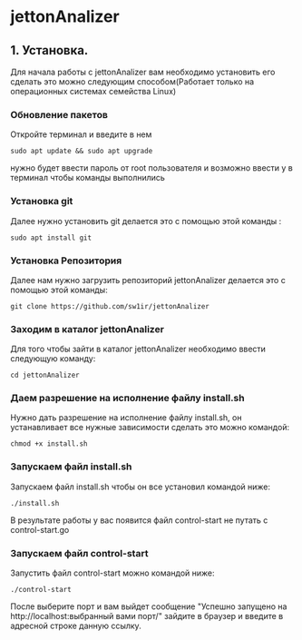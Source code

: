 # jettonAnalizer


## 1. Установка.
Для начала работы с jettonAnalizer вам необходимо установить его сделать это можно следующим способом(Работает только на операционных системах семейства Linux)
### Обновление пакетов
Откройте терминал и введите в нем
```
sudo apt update && sudo apt upgrade
```
нужно будет ввести пароль от root пользователя и возможно ввести y в терминал чтобы команды выполнились

### Установка git 
Далее нужно установить git делается это с помощью этой команды :
```
sudo apt install git
```
### Установка Репозитория
Далее нам нужно загрузить репозиторий jettonAnalizer делается это с помощью этой команды:
```
git clone https://github.com/sw1ir/jettonAnalizer
```
### Заходим в каталог jettonAnalizer
Для того чтобы зайти в каталог jettonAnalizer необходимо ввести следующую команду:
```
cd jettonAnalizer
```
### Даем разрешение на исполнение файлу install.sh
Нужно дать разрешение на исполнение файлу install.sh, он устанавливает все нужные зависимости сделать это можно командой:
```
chmod +x install.sh
```
### Запускаем файл install.sh
Запускаем файл install.sh чтобы он все установил командой ниже:
```
./install.sh
```
В результате работы у вас появится файл control-start не путать с control-start.go
### Запускаем файл control-start
Запустить файл control-start можно командой ниже:
```
./control-start 
```
После выберите порт и вам выйдет сообщение "Успешно запущено на http://localhost:выбранный вами порт/" зайдите в браузер и введите в адресной строке данную ссылку.

